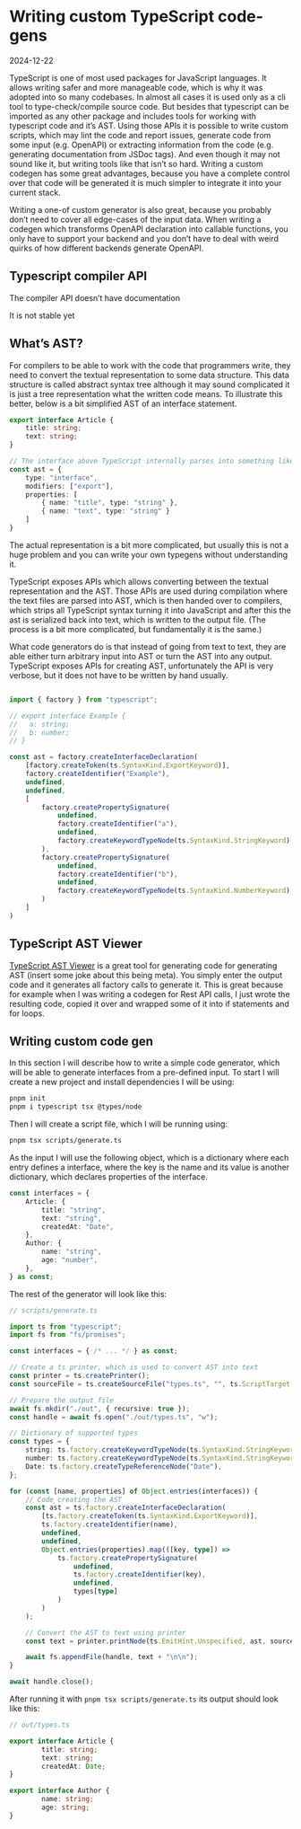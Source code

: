 # Writing custom TypeScript code-gens

<time>2024-12-22</time>

TypeScript is one of most used packages for JavaScript languages. It allows writing safer and more manageable code, which is why it was adopted into so many codebases. In almost all cases it is used only as a cli tool to type-check/compile source code. But besides that typescript can be imported as any other package and includes tools for working with typescript code and it’s AST. Using those APIs it is possible to write custom scripts, which may lint the code and report issues, generate code from some input (e.g. OpenAPI) or extracting information from the code (e.g. generating documentation from JSDoc tags). And even though it may not sound like it, but writing tools like that isn’t so hard. Writing a custom codegen has some great advantages, because you have a complete control over that code will be generated it is much simpler to integrate it into your current stack. 

Writing a one-of custom generator is also great, because you probably don’t need to cover all edge-cases of the input data. When writing a codegen which transforms OpenAPI declaration into callable functions, you only have to support your backend and you don’t have to deal with weird quirks of how different backends generate OpenAPI.

## Typescript compiler API

The compiler API doesn’t have documentation

It is not stable yet

## What’s AST?

For compilers to be able to work with the code that programmers write, they need to convert the textual representation to some data structure. This data structure is called abstract syntax tree although it may sound complicated it is just a tree representation what the written code means. To illustrate this better, below is a bit simplified AST of an interface statement.

```ts
export interface Article {
	title: string;
	text: string;
}

// The interface above TypeScript internally parses into something like this
const ast = {
	type: "interface",
	modifiers: ["export"],
	properties: [
		{ name: "title", type: "string" },
		{ name: "text", type: "string" }
	]
}
```

The actual representation is a bit more complicated, but usually this is not a huge problem and you can write your own typegens without understanding it.

TypeScript exposes APIs which allows converting between the textual representation and the AST. Those APIs are used during compilation where the text files are parsed into AST, which is then handed over to compilers, which strips all TypeScript syntax turning it into JavaScript and after this the ast is serialized back into text, which is written to the output file. (The process is a bit more complicated, but fundamentally it is the same.) 

What code generators do is that instead of going from text to text, they are able either turn arbitrary input into AST or turn the AST into any output. TypeScript exposes APIs for creating AST, unfortunately the API is very verbose, but it does not have to be written by hand usually.

```ts

import { factory } from "typescript";

// export interface Example {
//	 a: string;
//	 b: number;
// }

const ast = factory.createInterfaceDeclaration(
	[factory.createToken(ts.SyntaxKind.ExportKeyword)],
	factory.createIdentifier("Example"),
	undefined,
	undefined,
	[
		factory.createPropertySignature(
			undefined,
			factory.createIdentifier("a"),
			undefined,
			factory.createKeywordTypeNode(ts.SyntaxKind.StringKeyword)
		),
		factory.createPropertySignature(
			undefined,
			factory.createIdentifier("b"),
			undefined,
			factory.createKeywordTypeNode(ts.SyntaxKind.NumberKeyword)
		)
	]
)

```

## TypeScript AST Viewer

[TypeScript AST Viewer](https://ts-ast-viewer.com) is a great tool for generating code for generating AST (insert some joke about this being meta). You simply enter the output code and it generates all factory calls to generate it. This is great because for example when I was writing a codegen for Rest API calls, I just wrote the resulting code, copied it over and wrapped some of it into if statements and for loops.

## Writing custom code gen

In this section I will describe how to write a simple code generator, which will be able to generate interfaces from a pre-defined input. To start I will create a new project and install dependencies I will be using:

```bash
pnpm init
pnpm i typescript tsx @types/node
```

Then I will create a script file, which I will be running using:

```bash
pnpm tsx scripts/generate.ts
```

As the input I will use the following object, which is a dictionary where each entry defines a interface, where the key is the name and its value is another dictionary, which declares properties of the interface.

```ts
const interfaces = {
	Article: {
		title: "string",
		text: "string",
		createdAt: "Date",
	},
	Author: {
		name: "string",
		age: "number",
	},
} as const;
```

The rest of the generator will look like this:

```ts
// scripts/generate.ts

import ts from "typescript";
import fs from "fs/promises";

const interfaces = { /* ... */ } as const;

// Create a ts printer, which is used to convert AST into text
const printer = ts.createPrinter();
const sourceFile = ts.createSourceFile("types.ts", "", ts.ScriptTarget.ESNext);

// Prepare the output file
await fs.mkdir("./out", { recursive: true });
const handle = await fs.open("./out/types.ts", "w");

// Dictionary of supported types
const types = {
	string: ts.factory.createKeywordTypeNode(ts.SyntaxKind.StringKeyword),
	number: ts.factory.createKeywordTypeNode(ts.SyntaxKind.StringKeyword),
	Date: ts.factory.createTypeReferenceNode("Date"),
};

for (const [name, properties] of Object.entries(interfaces)) {
	// Code creating the AST
	const ast = ts.factory.createInterfaceDeclaration(
		[ts.factory.createToken(ts.SyntaxKind.ExportKeyword)],
		ts.factory.createIdentifier(name),
		undefined,
		undefined,
		Object.entries(properties).map(([key, type]) =>
			ts.factory.createPropertySignature(
				undefined,
				ts.factory.createIdentifier(key),
				undefined,
				types[type]
			)
		)
	);

	// Convert the AST to text using printer
	const text = printer.printNode(ts.EmitHint.Unspecified, ast, sourceFile);

	await fs.appendFile(handle, text + "\n\n");
}

await handle.close();
```

After running it with `pnpm tsx scripts/generate.ts` its output should look like this:

```ts
// out/types.ts

export interface Article {
		title: string;
		text: string;
		createdAt: Date;
}

export interface Author {
		name: string;
		age: string;
}

```
